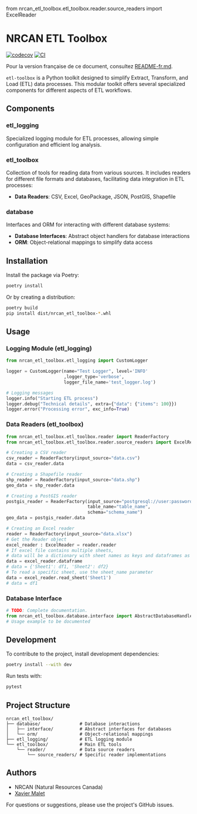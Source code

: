 from nrcan_etl_toolbox.etl_toolbox.reader.source_readers import ExcelReader

# NRCAN ETL Toolbox


[![codecov](https://codecov.io/github/xmalet-nrcan/etl-toolbox/graph/badge.svg?token=L1B4RHVN2E)](https://codecov.io/github/xmalet-nrcan/etl-toolbox)
[![CI](https://github.com/xmalet-nrcan/etl-toolbox/actions/workflows/ci-release.yml/badge.svg)](https://github.com/xmalet-nrcan/etl-toolbox/actions/workflows/ci-release.yml)

Pour la version française de ce document, consultez [README-fr.md](README-fr.md).


`etl-toolbox` is a Python toolkit designed to simplify Extract, Transform, and Load (ETL) data processes. This modular toolkit offers several specialized components for different aspects of ETL workflows.

## Components

### etl_logging
Specialized logging module for ETL processes, allowing simple configuration and efficient log analysis.

### etl_toolbox
Collection of tools for reading data from various sources. It includes readers for different file formats and databases, facilitating data integration in ETL processes:
- **Data Readers**: CSV, Excel, GeoPackage, JSON, PostGIS, Shapefile


### database
Interfaces and ORM for interacting with different database systems:
- **Database Interfaces**: Abstract object handlers for database interactions
- **ORM**: Object-relational mappings to simplify data access

## Installation

Install the package via Poetry:

```bash
poetry install
```

Or by creating a distribution:

```bash
poetry build
pip install dist/nrcan_etl_toolbox-*.whl
```

## Usage

### Logging Module (etl_logging)

```python
from nrcan_etl_toolbox.etl_logging import CustomLogger

logger = CustomLogger(name="Test Logger", level='INFO'
                      ,logger_type='verbose',
                      logger_file_name='test_logger.log')

# Logging messages
logger.info("Starting ETL process")
logger.debug("Technical details", extra={"data": {"items": 100}})
logger.error("Processing error", exc_info=True)
```

### Data Readers (etl_toolbox)

```python
from nrcan_etl_toolbox.etl_toolbox.reader import ReaderFactory
from nrcan_etl_toolbox.etl_toolbox.reader.source_readers import ExcelReader

# Creating a CSV reader
csv_reader = ReaderFactory(input_source="data.csv")
data = csv_reader.data

# Creating a Shapefile reader
shp_reader = ReaderFactory(input_source="data.shp")
geo_data = shp_reader.data

# Creating a PostGIS reader
postgis_reader = ReaderFactory(input_source="postgresql://user:password@host:port/database", # Use the connection string for your database
                               table_name="table_name",
                               schema="schema_name")
geo_data = postgis_reader.data

# Creating an Excel reader
reader = ReaderFactory(input_source="data.xlsx")
# Get the Reader object
excel_reader : ExcelReader = reader.reader
# If excel file contains multiple sheets, 
# data will be a dictionary with sheet names as keys and dataframes as values
data = excel_reader.dataframe 
# data = {'Sheet1': df1, 'Sheet2': df2}
# To read a specific sheet, use the sheet_name parameter
data = excel_reader.read_sheet('Sheet1')
# data = df1
```

### Database Interface

```python
# TODO: Complete documentation.
from nrcan_etl_toolbox.database.interface import AbstractDatabaseHandler
# Usage example to be documented
```

## Development

To contribute to the project, install development dependencies:

```bash
poetry install --with dev
```

Run tests with:

```bash
pytest
```

## Project Structure

```
nrcan_etl_toolbox/
├── database/               # Database interactions
│   ├── interface/          # Abstract interfaces for databases
│   └── orm/                # Object-relational mappings
├── etl_logging/            # ETL logging module
└── etl_toolbox/            # Main ETL tools
    └── reader/             # Data source readers
        └── source_readers/ # Specific reader implementations
```

[//]: # (## License)

[//]: # ()
[//]: # (This project is distributed under the MIT license. See the [LICENSE]&#40;LICENSE&#41; file for more information.)

## Authors

- NRCAN (Natural Resources Canada)
- [Xavier Malet](mailto:xavier.malet@nrcan-rncan.gc.ca)

For questions or suggestions, please use the project's GitHub issues.
